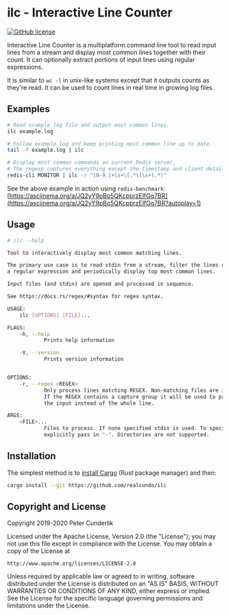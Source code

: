 # ilc - Interactive Line Counter
[![GitHub license](https://img.shields.io/github/license/realcundo/ilc)](https://github.com/realcundo/ilc/blob/master/LICENSE)

Interactive Line Counter is a multiplatform command line tool to read input lines from a stream and display most common lines together with their count. It can optionally extract portions of input lines using regular expressions.

It is similar to `wc -l` in unix-like systems except that it outputs counts as they're read. It can be used to count lines in real time in growing log files.

## Examples

```bash
# Read example log file and output most common lines.
ilc example.log
```
```bash
# Follow example.log and keep printing most common line up to date.
tail -f example.log | ilc
```
```bash
# Display most common commands on current Redis server.
# The regexp captures everything except the timestamp and client details.
redis-cli MONITOR | ilc -r "[0-9.]+\s+\[.*\]\s+(.*)"
```
See the above example in action using `redis-benchmark`:
[https://asciinema.org/a/JQ2yY9pBo5QKcpprzEIfGq7BR](https://asciinema.org/a/JQ2yY9pBo5QKcpprzEIfGq7BR?autoplay=1)

## Usage

```bash
# ilc --help

Tool to interactively display most common matching lines.

The primary use case is to read stdin from a stream, filter the lines using
a regular expression and periodically display top most common lines.

Input files (and stdin) are opened and processed in sequence.

See https://docs.rs/regex/#syntax for regex syntax.

USAGE:
    ilc [OPTIONS] [FILE]...

FLAGS:
    -h, --help       
            Prints help information

    -V, --version    
            Prints version information


OPTIONS:
    -r, --regex <REGEX>    
            Only process lines matching REGEX. Non-matching files are ignored.
            If the REGEX contains a capture group it will be used to process
            the input instead of the whole line.

ARGS:
    <FILE>...    
            Files to process. If none specified stdin is used. To specify stdin
            explicitly pass in "-". Directories are not supported.
```

## Installation

The simplest method is to [install Cargo]((https://doc.rust-lang.org/cargo/getting-started/installation.html)) (Rust package manager) and then:
```bash
cargo install --git https://github.com/realcundo/ilc
```

## Copyright and License

Copyright 2019-2020 Peter Cunderlik

Licensed under the Apache License, Version 2.0 (the "License"); you may not use this file except in compliance with the License.
You may obtain a copy of the License at

    http://www.apache.org/licenses/LICENSE-2.0

Unless required by applicable law or agreed to in writing, software distributed under the License is distributed on an "AS IS" BASIS, WITHOUT WARRANTIES OR CONDITIONS OF ANY KIND, either express or implied. See the License for the specific language governing permissions and limitations under the License.
